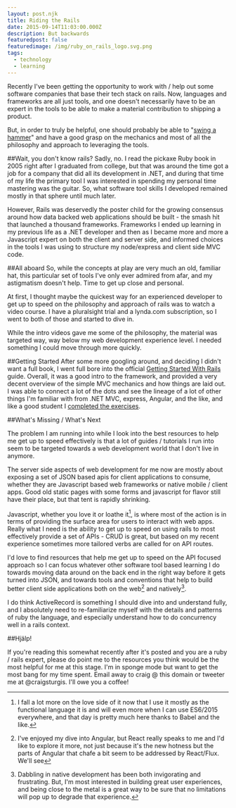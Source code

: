 ```yaml
---
layout: post.njk
title: Riding the Rails
date: 2015-09-14T11:03:00.000Z
description: But backwards
featuredpost: false
featuredimage: /img/ruby_on_rails_logo.svg.png
tags:
  - technology
  - learning
---
```


Recently I've been getting the opportunity to work with / help out some software companies that base their tech stack on rails. Now, languages and frameworks are all just tools, and one doesn't necessarily have to be an expert in the tools to be able to make a material contribution to shipping a product.

But, in order to truly be helpful, one should probably be able to "[swing a hammer][3]" and have a good grasp on the mechanics and most of all the philosophy and approach to leveraging the tools.

[3]: https://media.giphy.com/media/zPTyIsZLKfRmg/giphy.gif

##Wait, you don't know rails?
Sadly, no. I read the pickaxe Ruby book in 2005 right after I graduated from college, but that was around the time got a job for a company that did all its development in .NET, and during that time of my life the primary tool I was interested in spending my personal time mastering was the guitar. So, what software tool skills I developed remained mostly in that sphere until much later.

However, Rails was deservedly the poster child for the growing consensus around how data backed web applications should be built - the smash hit that launched a thousand frameworks. Frameworks I ended up learning in my previous life as a .NET developer and then as I became more and more a Javascript expert on both the client and server side, and informed choices in the tools I was using to structure my node/express and client side MVC code.

##All aboard
So, while the concepts at play are very much an old, familiar hat, this particular set of tools I've only ever admired from afar, and my astigmatism doesn't help. Time to get up close and personal.

At first, I thought maybe the quickest way for an experienced developer to get up to speed on the philosophy and approach of rails was to watch a video course. I have a pluralsight trial and a lynda.com subscription, so I went to both of those and started to dive in.

While the intro videos gave me some of the philosophy, the material was targeted way, way below my web development experience level. I needed something I could move through more quickly.

##Getting Started
After some more googling around, and deciding I didn't want a full book, I went full bore into the official [Getting Started With Rails][1] guide. Overall, it was a good intro to the framework, and provided a very decent overview of the simple MVC mechanics and how things are laid out. I was able to connect a lot of the dots and see the lineage of a lot of other things I'm familiar with from .NET MVC, express, Angular, and the like, and like a good student I [completed the exercises][2].

[1]: http://guides.rubyonrails.org/getting_started.html
[2]: https://github.com/craigsturgis/rails-getting-started-blog/commits/master

##What's Missing / What's Next

The problem I am running into while I look into the best resources to help me get up to speed effectively is that a lot of guides / tutorials I run into seem to be targeted towards a web development world that I don't live in anymore.

The server side aspects of web development for me now are mostly about exposing a set of JSON based apis for client applications to consume, whether they are Javascript based web frameworks or native mobile / client apps. Good old static pages with some forms and javascript for flavor still have their place, but that tent is rapidly shrinking.

Javascript, whether you love it or loathe it[^1], is where most of the action is in terms of providing the surface area for users to interact with web apps. Really what I need is the ability to get up to speed on using rails to most effectively provide a set of APIs - CRUD is great, but based on my recent experience sometimes more tailored verbs are called for on API routes.

[^1]: I fall a lot more on the love side of it now that I use it mostly as the functional language it is and will even more when I can use ES6/2015 everywhere, and that day is pretty much here thanks to Babel and the like.

I'd love to find resources that help me get up to speed on the API focused approach so I can focus whatever other software tool based learning I do towards moving data around on the back end in the right way before it gets turned into JSON, and towards tools and conventions that help to build better client side applications both on the web[^2] and natively[^3].

[^2]: I've enjoyed my dive into Angular, but React really speaks to me and I'd like to explore it more, not just because it's the new hotness but the parts of Angular that chafe a bit seem to be addressed by React/Flux. We'll see
[^3]: Dabbling in native development has been both invigorating and frustrating. But, I'm most interested in building great user experiences, and being close to the metal is a great way to be sure that no limitations will pop up to degrade that experience.

I do think ActiveRecord is something I should dive into and understand fully, and I absolutely need to re-familiarize myself with the details and patterns of ruby the language, and especially understand how to do concurrency well in a rails context.

##Hjälp!

If you're reading this somewhat recently after it's posted and you are a ruby / rails expert, please do point me to the resources you think would be the most helpful for me at this stage. I'm in sponge mode but want to get the most bang for my time spent. Email away to craig @ this domain or tweeter me at @craigsturgis. I'll owe you a coffee!
